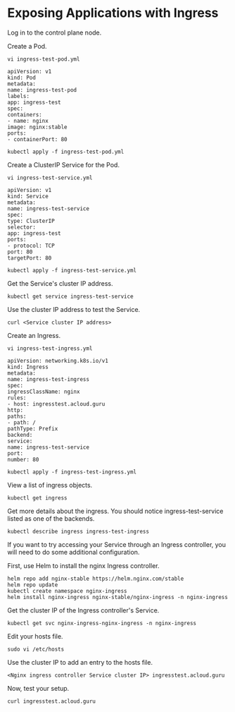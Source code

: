 # Exposing Applications with Ingress
Log in to the control plane node.

Create a Pod.
```shell
vi ingress-test-pod.yml
```
```shell
apiVersion: v1
kind: Pod
metadata:
name: ingress-test-pod
labels:
app: ingress-test
spec:
containers:
- name: nginx
image: nginx:stable
ports:
- containerPort: 80
```
```shell
kubectl apply -f ingress-test-pod.yml
```
Create a ClusterIP Service for the Pod.
```shell
vi ingress-test-service.yml
```
```shell
apiVersion: v1
kind: Service
metadata:
name: ingress-test-service
spec:
type: ClusterIP
selector:
app: ingress-test
ports:
- protocol: TCP
port: 80
targetPort: 80
```
```shell
kubectl apply -f ingress-test-service.yml
```
Get the Service's cluster IP address.
```shell
kubectl get service ingress-test-service
```
Use the cluster IP address to test the Service.
```shell
curl <Service cluster IP address>
 ```
Create an Ingress.
  ```shell
vi ingress-test-ingress.yml
```
```shell
apiVersion: networking.k8s.io/v1
kind: Ingress
metadata:
name: ingress-test-ingress
spec:
ingressClassName: nginx
rules:
- host: ingresstest.acloud.guru
http:
paths:
- path: /
pathType: Prefix
backend:
service:
name: ingress-test-service
port:
number: 80
```
```shell
kubectl apply -f ingress-test-ingress.yml
  ```
View a list of ingress objects.
  ```shell
kubectl get ingress
  ```
Get more details about the ingress. You should notice ingress-test-service listed as one of the backends.
  ```shell
kubectl describe ingress ingress-test-ingress
  ```
If you want to try accessing your Service through an Ingress controller, you will need to do some additional configuration.
  
First, use Helm to install the nginx Ingress controller.
  ```shell
helm repo add nginx-stable https://helm.nginx.com/stable
helm repo update
kubectl create namespace nginx-ingress
helm install nginx-ingress nginx-stable/nginx-ingress -n nginx-ingress
  ```
Get the cluster IP of the Ingress controller's Service.
  ```shell
kubectl get svc nginx-ingress-nginx-ingress -n nginx-ingress
  ```
Edit your hosts file.
  ```shell
sudo vi /etc/hosts
  ```
Use the cluster IP to add an entry to the hosts file.
  ```shell
<Nginx ingress controller Service cluster IP> ingresstest.acloud.guru
  ```
Now, test your setup.
  ```shell
curl ingresstest.acloud.guru
```

